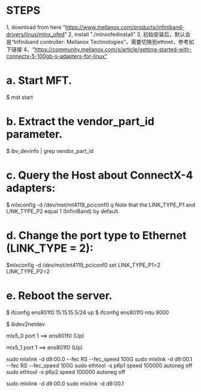 
# STEPS
1, download from here "https://www.mellanox.com/products/infiniband-drivers/linux/mlnx_ofed"
2, install "./mlnxofedinstall"
3, 初始安装后，默认会是“Infiniband controller: Mellanox Technologies”，需要切换到ethnet，参考如下链接
4，“https://community.mellanox.com/s/article/getting-started-with-connectx-5-100gb-s-adapters-for-linux”


# a. Start MFT.
$ mst start
# b. Extract the vendor_part_id parameter.
$ ibv_devinfo | grep vendor_part_id
# c. Query the Host about ConnectX-4 adapters:
$ mlxconfig -d /dev/mst/mt4119_pciconf0 q
Note that the LINK_TYPE_P1 and LINK_TYPE_P2 equal 1 (InfiniBand) by default.
# d. Change the port type to Ethernet (LINK_TYPE = 2):
$mlxconfig -d /dev/mst/mt4119_pciconf0 set LINK_TYPE_P1=2 LINK_TYPE_P2=2
# e. Reboot the server.


$ ifconfig ens801f0 15.15.15.5/24 up
$ ifconfig ens801f0 mtu 9000

$ ibdev2netdev

mlx5_0 port 1 ==> ens801f0 (Up)

mlx5_1 port 1 ==> ens801f0 (Up)


sudo mlxlink -d d9:00.0 --fec RS --fec_speed 100G
sudo mlxlink -d d9:00.1 --fec RS --fec_speed 100G
sudo ethtool -s p6p1 speed 100000 autoneg off
sudo ethtool -s p6p2 speed 100000 autoneg off

sudo mlxlink -d d9:00.0
sudo mlxlink -d d9:00.1
